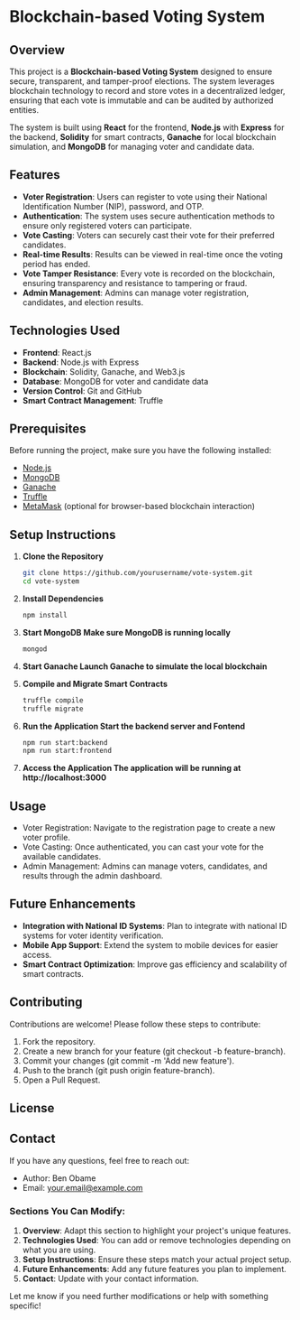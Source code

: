 # Blockchain-based Voting System

## Overview

This project is a **Blockchain-based Voting System** designed to ensure secure, transparent, and tamper-proof elections. The system leverages blockchain technology to record and store votes in a decentralized ledger, ensuring that each vote is immutable and can be audited by authorized entities.

The system is built using **React** for the frontend, **Node.js** with **Express** for the backend, **Solidity** for smart contracts, **Ganache** for local blockchain simulation, and **MongoDB** for managing voter and candidate data.

## Features

- **Voter Registration**: Users can register to vote using their National Identification Number (NIP), password, and OTP.
- **Authentication**: The system uses secure authentication methods to ensure only registered voters can participate.
- **Vote Casting**: Voters can securely cast their vote for their preferred candidates.
- **Real-time Results**: Results can be viewed in real-time once the voting period has ended.
- **Vote Tamper Resistance**: Every vote is recorded on the blockchain, ensuring transparency and resistance to tampering or fraud.
- **Admin Management**: Admins can manage voter registration, candidates, and election results.

## Technologies Used

- **Frontend**: React.js
- **Backend**: Node.js with Express
- **Blockchain**: Solidity, Ganache, and Web3.js
- **Database**: MongoDB for voter and candidate data
- **Version Control**: Git and GitHub
- **Smart Contract Management**: Truffle

## Prerequisites

Before running the project, make sure you have the following installed:

- [Node.js](https://nodejs.org/)
- [MongoDB](https://www.mongodb.com/)
- [Ganache](https://www.trufflesuite.com/ganache)
- [Truffle](https://www.trufflesuite.com/truffle)
- [MetaMask](https://metamask.io/) (optional for browser-based blockchain interaction)

## Setup Instructions

1. **Clone the Repository**
   ```bash
   git clone https://github.com/yourusername/vote-system.git
   cd vote-system

2. **Install Dependencies**
    ```bash
    npm install

3. **Start MongoDB Make sure MongoDB is running locally**
    ```bash
    mongod

4. **Start Ganache Launch Ganache to simulate the local blockchain**

5. **Compile and Migrate Smart Contracts**
    ```bash
    truffle compile
    truffle migrate

6. **Run the Application Start the backend server and Fontend**
    ```bash
    npm run start:backend
    npm run start:frontend


7. **Access the Application The application will be running at http://localhost:3000**

## Usage

- Voter Registration: Navigate to the registration page to create a new voter profile.
- Vote Casting: Once authenticated, you can cast your vote for the available candidates.
- Admin Management: Admins can manage voters, candidates, and results through the admin dashboard.

## Future Enhancements

- **Integration with National ID Systems**: Plan to integrate with national ID systems for voter identity verification.
- **Mobile App Support**: Extend the system to mobile devices for easier access.
- **Smart Contract Optimization**: Improve gas efficiency and scalability of smart contracts.

## Contributing
Contributions are welcome! Please follow these steps to contribute:

1. Fork the repository.
2. Create a new branch for your feature (git checkout -b feature-branch).
3. Commit your changes (git commit -m 'Add new feature').
4. Push to the branch (git push origin feature-branch).
5. Open a Pull Request.

## License


## Contact

If you have any questions, feel free to reach out:

* Author: Ben Obame
* Email: your.email@example.com


### Sections You Can Modify:

1. **Overview**: Adapt this section to highlight your project's unique features.
2. **Technologies Used**: You can add or remove technologies depending on what you are using.
3. **Setup Instructions**: Ensure these steps match your actual project setup.
4. **Future Enhancements**: Add any future features you plan to implement.
5. **Contact**: Update with your contact information.

Let me know if you need further modifications or help with something specific!
